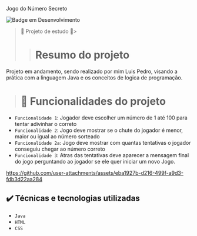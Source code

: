 Jogo do Número Secreto

![Badge em Desenvolvimento](http://img.shields.io/static/v1?label=STATUS&message=EM%20DESENVOLVIMENTO&color=GREEN&style=for-the-badge)

> :construction: Projeto de estudo :construction:>
>
> > # Resumo do projeto
Projeto em andamento, sendo realizado por mim Luis Pedro, visando a prática com a linguagem Java e os conceitos de logica de programação.
> 
> 
> # :hammer: Funcionalidades do projeto

- `Funcionalidade 1`: Jogador deve escolher um número de 1 até 100 para tentar adivinhar o correto
- `Funcionalidade 2`: Jogo deve mostrar se o chute do jogador é menor, maior ou igual ao número sorteado
- `Funcionalidade 2a`: Jogo deve mostrar com quantas tentativas o jogador conseguiu chegar ao número correto
- `Funcionalidade 3`: Atras das tentativas deve aparecer a mensagem final do jogo perguntando ao jogador se ele quer iniciar um novo Jogo.




https://github.com/user-attachments/assets/eba1927b-d216-499f-a9d3-fdb3d22aa284

## ✔️ Técnicas e tecnologias utilizadas

- ``Java``
- ``HTML``
- ``CSS``


